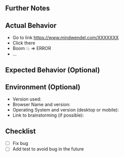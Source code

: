 ## Further Notes
<!--- Provide a more detailed introduction to the issue itself, and why you consider it to be a bug -->

## Actual Behavior
<!--- Tell us what happens instead, e.g. stacktrace, screenshots, broken links and steps to reproduce -->
<!--- Provide a link to a live example, if possible. -->

- Go to link https://www.mindwendel.com/XXXXXXX
- Click there
- Boom 💥 => ERROR
- ...

## Expected Behavior (Optional)
<!--- Tell us what should happen. Leave it empty, if there is no relevant input. -->

## Environment (Optional)
<!--- Include as many relevant details about the environment you experienced the bug in -->
- Version used:
- Browser Name and version:
- Operating System and version (desktop or mobile):
- Link to brainstorming (if possible):

## Checklist
<!-- Add additional tasks to consider -->

- [ ] Fix bug
- [ ] Add test to avoid bug in the future
